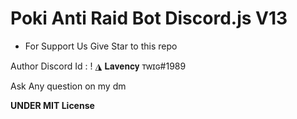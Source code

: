 # Poki Anti Raid Bot Discord.js V13
- For Support Us Give Star to this repo


Author Discord Id : ! ◮ 𝐋𝐚𝐯𝐞𝐧𝐜𝐲 ᴛᴡɪɢ#1989

Ask Any question on my dm

__**UNDER MIT License**__
